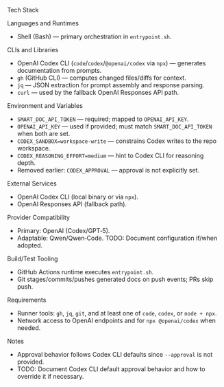 Tech Stack

Languages and Runtimes
- Shell (Bash) — primary orchestration in `entrypoint.sh`.

CLIs and Libraries
- OpenAI Codex CLI (`code`/`codex`/`@openai/codex` via `npx`) — generates documentation from prompts.
- `gh` (GitHub CLI) — computes changed files/diffs for context.
- `jq` — JSON extraction for prompt assembly and response parsing.
- `curl` — used by the fallback OpenAI Responses API path.

Environment and Variables
- `SMART_DOC_API_TOKEN` — required; mapped to `OPENAI_API_KEY`.
- `OPENAI_API_KEY` — used if provided; must match `SMART_DOC_API_TOKEN` when both are set.
- `CODEX_SANDBOX=workspace-write` — constrains Codex writes to the repo workspace.
- `CODEX_REASONING_EFFORT=medium` — hint to Codex CLI for reasoning depth.
- Removed earlier: `CODEX_APPROVAL` — approval is not explicitly set.

External Services
- OpenAI Codex CLI (local binary or via `npx`).
- OpenAI Responses API (fallback path).

Provider Compatibility
- Primary: OpenAI (Codex/GPT‑5).
- Adaptable: Qwen/Qwen‑Code. TODO: Document configuration if/when adopted.

Build/Test Tooling
- GitHub Actions runtime executes `entrypoint.sh`.
- Git stages/commits/pushes generated docs on push events; PRs skip push.

Requirements
- Runner tools: `gh`, `jq`, `git`, and at least one of `code`, `codex`, or `node + npx`.
- Network access to OpenAI endpoints and for `npx @openai/codex` when needed.

Notes
- Approval behavior follows Codex CLI defaults since `--approval` is not provided.
- TODO: Document Codex CLI default approval behavior and how to override it if necessary.
